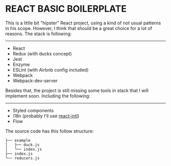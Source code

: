 # REACT BASIC BOILERPLATE

This is a little bit "hipster" React project, using a kind of not usual patterns in his scope. However, I think that should be a great choice for a lot of reasons.
The stack is following:

---
* React
* Redux (with ducks concept)
* Jest
* Enzyme
* ESLint (with Airbnb config included)
* Webpack
* Webpack-dev-server

Besides that, the project is still missing some tools in stack that I will implement soon. Including the following:

---
* Styled components
* i18n (probably I'll use [react-intl](https://github.com/yahoo/react-intl))
* Flow

The source code has this follow structure:
```
├── example
│   ├── duck.js
│   └── index.js
├── index.js
└── reducers.js
```
